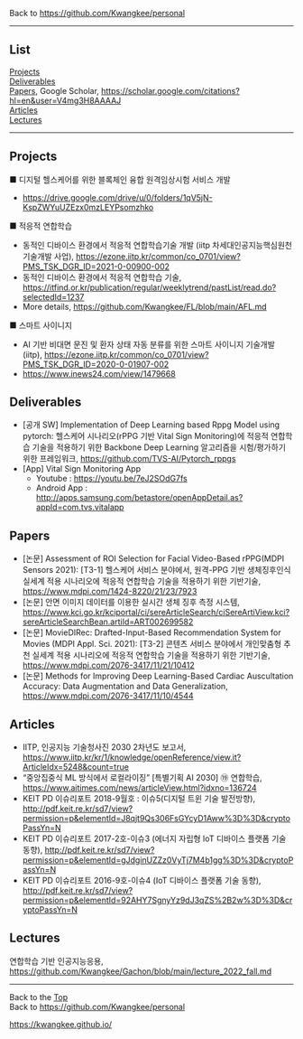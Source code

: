 Back to https://github.com/Kwangkee/personal
***
  
## List
[Projects](#projects)  
[Deliverables](#deliverables)  
[Papers](#papers), Google Scholar, https://scholar.google.com/citations?hl=en&user=V4mg3H8AAAAJ     
[Articles](#articles)  
[Lectures](#lectures)  

***   

## Projects
■ 디지털 헬스케어를 위한 블록체인 융합 원격임상시험 서비스 개발  
- https://drive.google.com/drive/u/0/folders/1qV5jN-KspZWYuUZEzx0mzLEYPsomzhko

■ 적응적 연합학습
- 동적인 디바이스 환경에서 적응적 연합학습기술 개발 (iitp 차세대인공지능핵심원천기술개발 사업), https://ezone.iitp.kr/common/co_0701/view?PMS_TSK_DGR_ID=2021-0-00900-002    
- 동적인 디바이스 환경에서 적응적 연합학습 기술, https://itfind.or.kr/publication/regular/weeklytrend/pastList/read.do?selectedId=1237  
- More details, https://github.com/Kwangkee/FL/blob/main/AFL.md

■ 스마트 사이니지
- AI 기반 비대면 문진 및 환자 상태 자동 분류를 위한 스마트 사이니지 기술개발 (iitp), https://ezone.iitp.kr/common/co_0701/view?PMS_TSK_DGR_ID=2020-0-01907-002
- https://www.inews24.com/view/1479668  

## Deliverables  
- [공개 SW] Implementation of Deep Learning based Rppg Model using pytorch: 헬스케어 시나리오(rPPG 기반 Vital Sign Monitoring)에 적응적 연합학습 기술을 적용하기 위한 Backbone Deep Learning 알고리즘을 시험/평가하기 위한 프레임워크, https://github.com/TVS-AI/Pytorch_rppgs  
- [App] Vital Sign Monitoring App
   - Youtube : https://youtu.be/7eJ2SOdG7fs   
   - Android App : http://apps.samsung.com/betastore/openAppDetail.as?appId=com.tvs.vitalapp

## Papers  
- [논문] Assessment of ROI Selection for Facial Video-Based rPPG(MDPI Sensors 2021):  [T3-1] 헬스케어 서비스 분야에서, 원격-PPG 기반 생체징후인식 실세계 적용 시나리오에 적응적 연합학습 기술을 적용하기 위한 기반기술, https://www.mdpi.com/1424-8220/21/23/7923  
- [논문] 안면 이미지 데이터를 이용한 실시간 생체 징후 측정 시스템, https://www.kci.go.kr/kciportal/ci/sereArticleSearch/ciSereArtiView.kci?sereArticleSearchBean.artiId=ART002699582 
- [논문] MovieDIRec: Drafted-Input-Based Recommendation System for Movies (MDPI Appl. Sci. 2021): [T3-2] 콘텐츠 서비스 분야에서 개인맞춤형 추천 실세계 적용 시나리오에 적응적 연합학습 기술을 적용하기 위한 기반기술, https://www.mdpi.com/2076-3417/11/21/10412  
- [논문] Methods for Improving Deep Learning-Based Cardiac Auscultation Accuracy: Data Augmentation and Data Generalization, https://www.mdpi.com/2076-3417/11/10/4544 

## Articles
- IITP, 인공지능 기술청사진 2030 2차년도 보고서, https://www.iitp.kr/kr/1/knowledge/openReference/view.it?ArticleIdx=5248&count=true  
- “중앙집중식 ML 방식에서 로컬라이징” [특별기획 AI 2030] ⑲ 연합학습, https://www.aitimes.com/news/articleView.html?idxno=136724  
- KEIT PD 이슈리포트 2018-9월호 : 이슈5(디지털 트윈 기술 발전방향), http://pdf.keit.re.kr/sd7/view?permission=p&elementId=J8qjt9Qs306FsGYcyD1Aww%3D%3D&cryptoPassYn=N  
- KEIT PD 이슈리포트 2017-2호-이슈3 (에너지 자립형 IoT 디바이스 플랫폼 기술 동향), http://pdf.keit.re.kr/sd7/view?permission=p&elementId=gJdginUZZz0VyTj7M4b1gg%3D%3D&cryptoPassYn=N  
- KEIT PD 이슈리포트 2016-9호-이슈4 (IoT 디바이스 플랫폼 기술 동향), http://pdf.keit.re.kr/sd7/view?permission=p&elementId=92AHY7SgnyYz9dJ3qZS%2B2w%3D%3D&cryptoPassYn=N  
## Lectures

연합학습 기반 인공지능응용, https://github.com/Kwangkee/Gachon/blob/main/lecture_2022_fall.md  


***
Back to the [Top](#list)  
Back to https://github.com/Kwangkee/personal

https://kwangkee.github.io/
